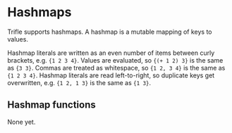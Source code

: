 # Hashmaps

Trifle supports hashmaps. A hashmap is a mutable mapping of keys to
values.

Hashmap literals are written as an even number of items between curly
brackets, e.g. `{1 2 3 4}`. Values are evaluated, so `{(+ 1 2) 3}` is
the same as `{3 3}`. Commas are treated as whitespace, so `{1 2, 3 4}`
is the same as `{1 2 3 4}`. Hashmap literals are read left-to-right,
so duplicate keys get overwritten, e.g. `{1 2, 1 3}` is the same as
`{1 3}`.

## Hashmap functions

None yet.
